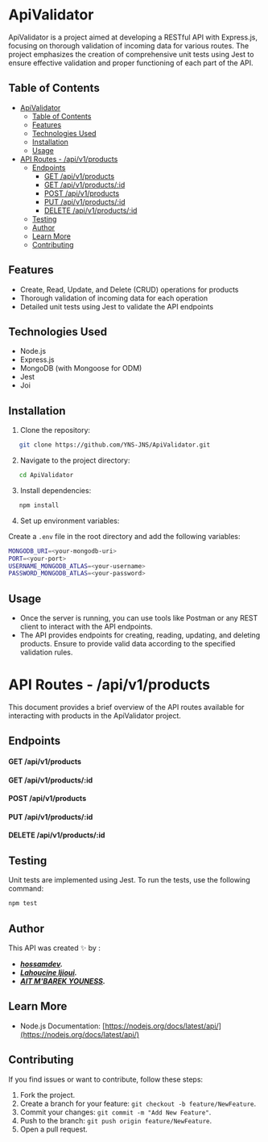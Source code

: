 # ApiValidator

ApiValidator is a project aimed at developing a RESTful API with Express.js, focusing on thorough validation of incoming data for various routes. The project emphasizes the creation of comprehensive unit tests using Jest to ensure effective validation and proper functioning of each part of the API.

## Table of Contents

- [ApiValidator](#apivalidator)
  - [Table of Contents](#table-of-contents)
  - [Features](#features)
  - [Technologies Used](#technologies-used)
  - [Installation](#installation)
  - [Usage](#usage)
- [API Routes - /api/v1/products](#api-routes---apiv1products)
  - [Endpoints](#endpoints)
      - [GET /api/v1/products](#get-apiv1products)
      - [GET /api/v1/products/:id](#get-apiv1productsid)
      - [POST /api/v1/products](#post-apiv1products)
      - [PUT /api/v1/products/:id](#put-apiv1productsid)
      - [DELETE /api/v1/products/:id](#delete-apiv1productsid)
  - [Testing](#testing)
  - [Author](#author)
  - [Learn More](#learn-more)
  - [Contributing](#contributing)

## Features

- Create, Read, Update, and Delete (CRUD) operations for products
- Thorough validation of incoming data for each operation
- Detailed unit tests using Jest to validate the API endpoints

## Technologies Used

- Node.js
- Express.js
- MongoDB (with Mongoose for ODM)
- Jest
- Joi

## Installation

1. Clone the repository:

```bash
   git clone https://github.com/YNS-JNS/ApiValidator.git
```


2. Navigate to the project directory:

```bash
   cd ApiValidator
```


3. Install dependencies:

```bash
   npm install
```


4. Set up environment variables:

Create a `.env` file in the root directory and add the following variables:

```bash	
MONGODB_URI=<your-mongodb-uri>
PORT=<your-port>
USERNAME_MONGODB_ATLAS=<your-username>
PASSWORD_MONGODB_ATLAS=<your-password>
```


## Usage

- Once the server is running, you can use tools like Postman or any REST client to interact with the API endpoints.
- The API provides endpoints for creating, reading, updating, and deleting products. Ensure to provide valid data according to the specified validation rules.

# API Routes - /api/v1/products

This document provides a brief overview of the API routes available for interacting with products in the ApiValidator project.

## Endpoints

#### GET /api/v1/products
#### GET /api/v1/products/:id
#### POST /api/v1/products
#### PUT /api/v1/products/:id
#### DELETE /api/v1/products/:id

## Testing

Unit tests are implemented using Jest. To run the tests, use the following command:

```bash
npm test
```

## Author

This API was created ✨ by :
- ***[hossamdev](https://github.com/hossam-dev14).***
- ***[Lahoucine Ijioui](https://github.com/houssain-ijioui).***
- ***[AIT M'BAREK YOUNESS](https://github.com/YNS-JNS).***

## Learn More

- Node.js Documentation: [https://nodejs.org/docs/latest/api/](https://nodejs.org/docs/latest/api/)

## Contributing

If you find issues or want to contribute, follow these steps:

1. Fork the project.
2. Create a branch for your feature: `git checkout -b feature/NewFeature`.
3. Commit your changes: `git commit -m "Add New Feature"`.
4. Push to the branch: `git push origin feature/NewFeature`.
5. Open a pull request.